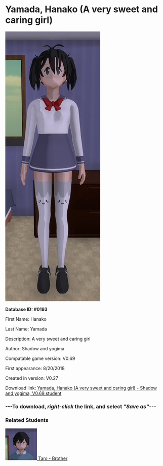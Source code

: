# Yamada, Hanako (A very sweet and caring girl)

<img src="../../Files/Images/Yamada, Hanako (A very sweet and caring girl).png" title="Yamada, Hanako (A very sweet and caring girl) - Shadow and yogima, V0.69">

**Database ID: #0193**

First Name: Hanako

Last Name: Yamada

Description: A very sweet and caring girl

Author: Shadow and yogima

Compatable game version: V0.69

First appearance: 8/20/2018

Created in version: V0.27

Download link: <a href="https://raw.githubusercontent.com/Arbiter1223/Daigaku-Gurashi-Custom-Students/master/Files/Student%20Files/Yamada%2C%20Hanako%20(A%20very%20sweet%20and%20caring%20girl)%20-%20Shadow%20and%20yogima%2C%20V0.69.student">Yamada, Hanako (A very sweet and caring girl) - Shadow and yogima, V0.69.student</a>

### ---**To download, _right-click_ the link, and select _"Save as"_**---

### Related Students

<a href="Yamada, Taro (A pretty okay dude).md"><img src="../../Files/Thumbs/Yamada, Taro (A pretty okay dude).png" height="100" width="100" title="Yamada, Taro (A pretty okay dude) - Shadow and yogima, V0.69"></a><a href="Yamada, Taro (A pretty okay dude).md"> Taro - Brother</a>

